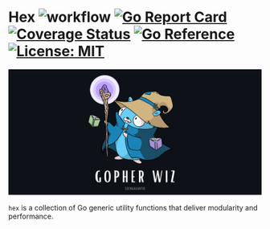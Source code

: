 # Hex ![workflow](https://github.com/ssengalanto/midt/actions/workflows/ci.yml/badge.svg) [![Go Report Card](https://goreportcard.com/badge/github.com/ssengalanto/hex)](https://goreportcard.com/report/github.com/ssengalanto/hex) [![Coverage Status](https://coveralls.io/repos/github/ssengalanto/hex/badge.svg)](https://coveralls.io/github/ssengalanto/hex) [![Go Reference](https://pkg.go.dev/badge/github.com/ssengalanto/hex.svg)](https://pkg.go.dev/github.com/ssengalanto/hex) [![License: MIT](https://img.shields.io/badge/License-MIT-yellow.svg)](https://opensource.org/licenses/MIT)
![Gopher Wiz](./assets/ssengalanto-gopher-wiz.png)

`hex` is a collection of Go generic utility functions that deliver modularity and performance.